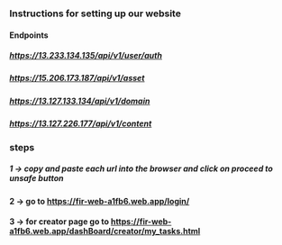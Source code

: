 ### Instructions for setting up our website



#### Endpoints
##### https://13.233.134.135/api/v1/user/auth
##### https://15.206.173.187/api/v1/asset
##### https://13.127.133.134/api/v1/domain
##### https://13.127.226.177/api/v1/content

### steps
##### 1 -> copy and paste each url into the browser and click on proceed to unsafe button 

#### 2 -> go to https://fir-web-a1fb6.web.app/login/

#### 3 -> for creator page go to https://fir-web-a1fb6.web.app/dashBoard/creator/my_tasks.html
